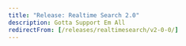 ```yaml
---
title: "Release: Realtime Search 2.0" 
description: Gotta Support Em All
redirectFrom: [/releases/realtimesearch/v2-0-0/]
---
```

